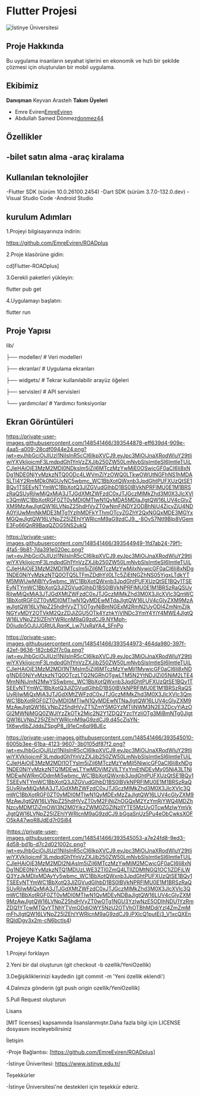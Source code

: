 # Flutter Projesi

![İstinye Üniversitesi](https://camo.githubusercontent.com/134ae6afe36e02ada64a289ccd8339c9a031c9f6e81073962b446689bc21781e/68747470733a2f2f7777772e756e69746564656475636174696f6e2e636f6d2f6c696e6b6c6f676f63682f697374696e79652d756e69766572736974792d6c6f676f2e706e67)

## Proje Hakkında 
 Bu uygulama insanların seyahat işlerini en ekonomik ve hızlı bir şekilde çözmesi için oluşturulan bir mobil uygulama.

 ## Ekibimiz

 **Danışman** Keyvan Arasteh
 **Takım Üyeleri**
 - Emre Eviren[EmreEviren](https://github.com/EmreEviren)
 - Abdullah Samed Dönmez[donmez44](https://github.com/donmez44)

## Özellikler
-bilet satın alma
-araç kiralama
-

   ## Kullanılan teknolojiler
   -Flutter SDK (sürüm 10.0.26100.2454)
   -Dart SDK (sürüm 3.7.0-132.0.dev)
   -Visual Studio Code
   -Android Studio

   ## kurulum Adımları
   1.Projeyi bilgisayarınıza indirin:
   
   https://github.com/EmreEviren/ROADplus

   2.Proje klasörüne gidin:

   cd[Flutter-ROADplus]

   3.Gerekli paketleri yükleyin:

   flutter  pub  get

   4.Uygulamayı başlatın:

   flutter  run

   ## Proje Yapısı

   
lib/

├── modeller/ # Veri modelleri

├── ekranlar/ # Uygulama ekranları

├── widgets/ # Tekrar kullanılabilir arayüz öğeleri

├── servisler/ # API servisleri

└── yardımcılar/ # Yardımcı fonksiyonlar


## Ekran Görüntüleri

https://private-user-images.githubusercontent.com/148541466/393544878-eff639d4-909e-4aa5-a009-28cdf0944e24.png?jwt=eyJhbGciOiJIUzI1NiIsInR5cCI6IkpXVCJ9.eyJpc3MiOiJnaXRodWIuY29tIiwiYXVkIjoicmF3LmdpdGh1YnVzZXJjb250ZW50LmNvbSIsImtleSI6ImtleTUiLCJleHAiOjE3MzM2MDI0NDksIm5iZiI6MTczMzYwMjE0OSwicGF0aCI6Ii8xNDg1NDE0NjYvMzkzNTQ0ODc4LWVmZjYzOWQ0LTkwOWUtNGFhNS1hMDA5LTI4Y2RmMDk0NGUyNC5wbmc_WC1BbXotQWxnb3JpdGhtPUFXUzQtSE1BQy1TSEEyNTYmWC1BbXotQ3JlZGVudGlhbD1BS0lBVkNPRFlMU0E1M1BRSzRaQSUyRjIwMjQxMjA3JTJGdXMtZWFzdC0xJTJGczMlMkZhd3M0X3JlcXVlc3QmWC1BbXotRGF0ZT0yMDI0MTIwN1QyMDA5MDlaJlgtQW16LUV4cGlyZXM9MzAwJlgtQW16LVNpZ25hdHVyZT0wNmFiNDY2ODBhNjU4ZjcyZjU4NDA0YjUwMmNkMDE3MTg1YzlhMDFkYThmOTcyZGZhY2QxNGQxMDE3MGYxMGQwJlgtQW16LVNpZ25lZEhlYWRlcnM9aG9zdCJ9._-8OvS7NtI9Blp8VGemE3Fo66QnR9BaqQZOG5NS2ukQ

https://private-user-images.githubusercontent.com/148541466/393544949-1fd7ab24-79f1-4fa5-9b81-7da391e020ec.png?jwt=eyJhbGciOiJIUzI1NiIsInR5cCI6IkpXVCJ9.eyJpc3MiOiJnaXRodWIuY29tIiwiYXVkIjoicmF3LmdpdGh1YnVzZXJjb250ZW50LmNvbSIsImtleSI6ImtleTUiLCJleHAiOjE3MzM2MDI1MTcsIm5iZiI6MTczMzYwMjIxNywicGF0aCI6Ii8xNDg1NDE0NjYvMzkzNTQ0OTQ5LTFmZDdhYjI0LTc5ZjEtNGZhNS05YjgxLTdkYTM5MWUwMjBlYy5wbmc_WC1BbXotQWxnb3JpdGhtPUFXUzQtSE1BQy1TSEEyNTYmWC1BbXotQ3JlZGVudGlhbD1BS0lBVkNPRFlMU0E1M1BRSzRaQSUyRjIwMjQxMjA3JTJGdXMtZWFzdC0xJTJGczMlMkZhd3M0X3JlcXVlc3QmWC1BbXotRGF0ZT0yMDI0MTIwN1QyMDEwMTdaJlgtQW16LUV4cGlyZXM9MzAwJlgtQW16LVNpZ25hdHVyZT1jOTgyNjBmNGExM2RmN2UyODI4ZmNmZjlkNGYyMDY2OTVkM2QzZDJiZGU5OTk4YzhkYjVlNDc3YmY4YjY4MWE4JlgtQW16LVNpZ25lZEhlYWRlcnM9aG9zdCJ9.NYMph-D0judp5OJUJGRtULRqnK_Lw7UxRaYA4_SFnPo


https://private-user-images.githubusercontent.com/148541466/393544973-464da980-397f-42ef-9636-182cb62f7c0a.png?jwt=eyJhbGciOiJIUzI1NiIsInR5cCI6IkpXVCJ9.eyJpc3MiOiJnaXRodWIuY29tIiwiYXVkIjoicmF3LmdpdGh1YnVzZXJjb250ZW50LmNvbSIsImtleSI6ImtleTUiLCJleHAiOjE3MzM2MDI1NTMsIm5iZiI6MTczMzYwMjI1MywicGF0aCI6Ii8xNDg1NDE0NjYvMzkzNTQ0OTczLTQ2NGRhOTgwLTM5N2YtNDJlZi05NjM2LTE4MmNiNjJmN2MwYS5wbmc_WC1BbXotQWxnb3JpdGhtPUFXUzQtSE1BQy1TSEEyNTYmWC1BbXotQ3JlZGVudGlhbD1BS0lBVkNPRFlMU0E1M1BRSzRaQSUyRjIwMjQxMjA3JTJGdXMtZWFzdC0xJTJGczMlMkZhd3M0X3JlcXVlc3QmWC1BbXotRGF0ZT0yMDI0MTIwN1QyMDEwNTNaJlgtQW16LUV4cGlyZXM9MzAwJlgtQW16LVNpZ25hdHVyZT1iZmY5MGYzMTliNWM3N2E3ZDcyYjAzOGI2MWNjMGQ0ZWJlYzZkOTk2Mjc2N2Y1ZDQ2Yzc1YzliOTg3MjBmNTg0JlgtQW16LVNpZ25lZEhlYWRlcnM9aG9zdCJ9.d45cZisYN-1X6wv6bZJddsZSpgP8_i91eCn6qI9BJEc


https://private-user-images.githubusercontent.com/148541466/393545010-6005b3ee-61ba-4123-9607-3b0105df87f2.png?jwt=eyJhbGciOiJIUzI1NiIsInR5cCI6IkpXVCJ9.eyJpc3MiOiJnaXRodWIuY29tIiwiYXVkIjoicmF3LmdpdGh1YnVzZXJjb250ZW50LmNvbSIsImtleSI6ImtleTUiLCJleHAiOjE3MzM2MDI1OTYsIm5iZiI6MTczMzYwMjI5NiwicGF0aCI6Ii8xNDg1NDE0NjYvMzkzNTQ1MDEwLTYwMDViM2VlLTYxYmEtNDEyMy05NjA3LTNiMDEwNWRmODdmMi5wbmc_WC1BbXotQWxnb3JpdGhtPUFXUzQtSE1BQy1TSEEyNTYmWC1BbXotQ3JlZGVudGlhbD1BS0lBVkNPRFlMU0E1M1BRSzRaQSUyRjIwMjQxMjA3JTJGdXMtZWFzdC0xJTJGczMlMkZhd3M0X3JlcXVlc3QmWC1BbXotRGF0ZT0yMDI0MTIwN1QyMDExMzZaJlgtQW16LUV4cGlyZXM9MzAwJlgtQW16LVNpZ25hdHVyZT0yM2FiNjZhOGQxM2YzYmRjYWQ4MDZhNzcyMDM1ZjZmOWI3N2M0YjkzZWM0ZGZlNzllYTE5MzUyOTcwMzIwYmVkJlgtQW16LVNpZ25lZEhlYWRlcnM9aG9zdCJ9.bGgaSnUz5Pu4eObCwksXOFO5kA47woR8JdEd7r0Si84


(https://private-user-images.githubusercontent.com/148541466/393545053-a7e24fd8-9ed3-4d58-bd1b-d7c2d021002c.png?jwt=eyJhbGciOiJIUzI1NiIsInR5cCI6IkpXVCJ9.eyJpc3MiOiJnaXRodWIuY29tIiwiYXVkIjoicmF3LmdpdGh1YnVzZXJjb250ZW50LmNvbSIsImtleSI6ImtleTUiLCJleHAiOjE3MzM2MDI2NjAsIm5iZiI6MTczMzYwMjM2MCwicGF0aCI6Ii8xNDg1NDE0NjYvMzkzNTQ1MDUzLWE3ZTI0ZmQ4LTllZDMtNGQ1OC1iZDFiLWQ3YzJkMDIxMDAyYy5wbmc_WC1BbXotQWxnb3JpdGhtPUFXUzQtSE1BQy1TSEEyNTYmWC1BbXotQ3JlZGVudGlhbD1BS0lBVkNPRFlMU0E1M1BRSzRaQSUyRjIwMjQxMjA3JTJGdXMtZWFzdC0xJTJGczMlMkZhd3M0X3JlcXVlc3QmWC1BbXotRGF0ZT0yMDI0MTIwN1QyMDEyNDBaJlgtQW16LUV4cGlyZXM9MzAwJlgtQW16LVNpZ25hdHVyZT0wOTg1NGU3YzIwNzE5ODlhNDU1YzRmZDQ1YTcwMTQyYTNhYTVmODdiOWY5NzU2OTVhOTBhMDdjYzI4ZmZmMmFhJlgtQW16LVNpZ25lZEhlYWRlcnM9aG9zdCJ9.iPXlcQ1putEj3_V1xcQXEnRQldDgv3x2m-cN6bctls4)


## Projeye Katkı Sağlama
1.Projeyi forklayın

2.Yeni bir dal oluşturun (git checkout -b ozellik/YeniOzellik)

3.Değişikliklerinizi kaydedin (git commit -m 'Yeni özellik eklendi')

4.Dalınıza gönderin (git push origin ozellik/YeniOzellik)

5.Pull Request oluşturun

Lisans

[MIT licenses] kapsamında lisanslanmıştır.Daha fazla bilgi için LICENSE dosyasını inceleyebilirsiniz

İletişim

-Proje Bağlantısı: [https://github.com/EmreEviren/ROADplus]

-İstinye Üniveritesi: https://www.istinye.edu.tr/

Teşekkürler

-İstinye Üniversitesi'ne destekleri için teşekkür ederiz.